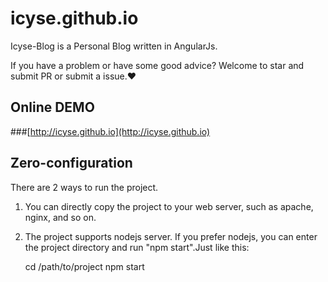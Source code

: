 # icyse.github.io
Icyse-Blog is a Personal Blog written in AngularJs.

If you have a problem or have some good advice? Welcome to star and submit PR or submit a issue.❤
## Online DEMO

###[http://icyse.github.io](http://icyse.github.io)

## Zero-configuration
There are 2 ways to run the project.

1. You can directly copy the project to your web server, such as apache, nginx, and so on.

2. The project supports nodejs server. If you prefer nodejs, you can enter the project directory and run "npm start".Just like this:


	cd /path/to/project
	npm start
